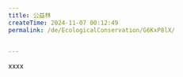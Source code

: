 ```yaml
---
title: 公益林
createTime: 2024-11-07 00:12:49
permalink: /de/EcologicalConservation/G6KxP8lX/


---
```


xxxx
